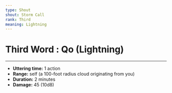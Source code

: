 ```yaml
---
type: Shout
shout: Storm Call
rank: Third
meaning: Lightning
---
```

# Third Word : Qo (Lightning)
---
- **Uttering time:** 1 action
- **Range:** self (a 100-foot radius cloud originating from you)
- **Duration:** 2 minutes
- **Damage:** 45 (10d8)